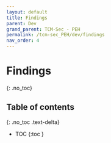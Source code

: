 ```yaml
---
layout: default
title: Findings
parent: Dev
grand_parent: TCM-Sec - PEH
permalink: /tcm-sec_PEH/dev/findings
nav_order: 4
---
```


# Findings <!-- markdownlint-disable-line MD025 MD022 -->
{: .no_toc}

## Table of contents <!-- markdownlint-disable-line MD022 -->
{: .no_toc .text-delta}

- TOC
{:toc }
